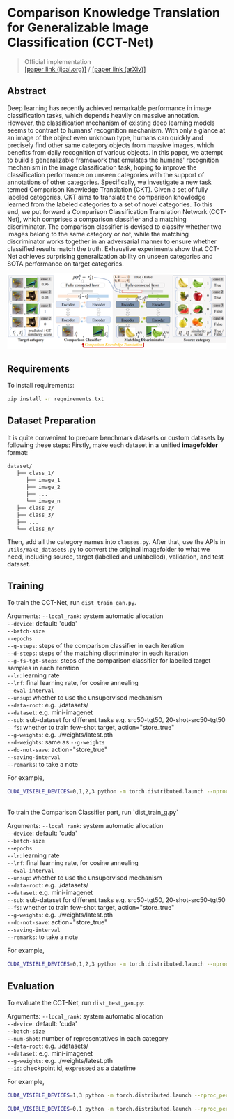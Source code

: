 # Comparison Knowledge Translation for Generalizable Image Classification (CCT-Net)

> Official implementation  
> [[paper link (ijcai.org)]](https://www.ijcai.org/proceedings/2022/0411.pdf) / [[paper link (arXiv)]](https://arxiv.org/abs/2205.03633)

## Abstract

Deep learning has recently achieved remarkable performance in image classification tasks, which depends heavily on massive annotation. However, the classification mechanism of existing deep learning models seems to contrast to humans' recognition mechanism. With only a glance at an image of the object even unknown type, humans can quickly and precisely find other same category objects from massive images, which benefits from daily recognition of various objects. In this paper, we attempt to build a generalizable framework that emulates the humans' recognition mechanism in the image classification task, hoping to improve the classification performance on unseen categories with the support of annotations of other categories. Specifically, we investigate a new task termed Comparison Knowledge Translation (CKT). Given a set of fully labeled categories, CKT aims to translate the comparison knowledge learned from the labeled categories to a set of novel categories. To this end, we put forward a Comparison Classification Translation Network (CCT-Net), which comprises a comparison classifier and a matching discriminator. The comparison classifier is devised to classify whether two images belong to the same category or not, while the matching discriminator works together in an adversarial manner to ensure whether classified results match the truth. Exhaustive experiments show that CCT-Net achieves surprising generalization ability on unseen categories and SOTA performance on target categories.

![framework](figures/framework.png)

## Requirements

To install requirements:

```bash
pip install -r requirements.txt
```

## Dataset Preparation
It is quite convenient to prepare benchmark datasets or custom datasets by following these steps:
Firstly, make each dataset in a unified **imagefolder** format:
```
dataset/
   ├── class_1/
      ├── image_1
      ├── image_2
      ├── ...
      └── image_n
   ├── class_2/
   ├── class_3/
   ├── ...
   └── class_n/
```
Then, add all the category names into `classes.py`.
After that, use the APIs in `utils/make_datasets.py` to convert the original imagefolder to what we need, including source, target (labelled and unlabelled), validation, and test dataset. 

## Training

To train the CCT-Net, run `dist_train_gan.py`.

Arguments:
`--local_rank`: system automatic allocation  
`--device`: default: 'cuda'  
`--batch-size`  
`--epochs`  
`--g-steps`: steps of the comparison classifier in each iteration  
`--d-steps`: steps of the matching discriminator in each iteration  
`--g-fs-tgt-steps`: steps of the comparison classifier for labelled target samples in each iteration  
`--lr`: learning rate  
`--lrf`: final learning rate, for cosine annealing  
`--eval-interval`  
`--unsup`: whether to use the unsupervised mechanism  
`--data-root`: e.g. ./datasets/  
`--dataset`: e.g. mini-imagenet  
`--sub`: sub-dataset for different tasks e.g. src50-tgt50, 20-shot-src50-tgt50  
`--fs`: whether to train few-shot target, action="store_true"  
`--g-weights`: e.g. ./weights/latest.pth  
`--d-weights`: same as `--g-weights`  
`--do-not-save`: action="store_true"  
`--saving-interval`  
`--remarks`: to take a note 

For example,
```bash
CUDA_VISIBLE_DEVICES=0,1,2,3 python -m torch.distributed.launch --nproc_per_node=4 dist_train_gan.py --batch-size 8 --dataset mini-imagenet --sub 20-shot-src50-tgt50 --epochs 100 --g-weights ./weights/latest.pth --g-fs-tgt-steps 0 --g-steps 3
```
<br/>
To train the Comparison Classifier part, run `dist_train_g.py`

Arguments:
`--local_rank`: system automatic allocation  
`--device`: default: 'cuda'  
`--batch-size`  
`--epochs`  
`--lr`: learning rate  
`--lrf`: final learning rate, for cosine annealing  
`--eval-interval`  
`--unsup`: whether to use the unsupervised mechanism  
`--data-root`: e.g. ./datasets/  
`--dataset`: e.g. mini-imagenet  
`--sub`: sub-dataset for different tasks e.g. src50-tgt50, 20-shot-src50-tgt50  
`--fs`: whether to train few-shot target, action="store_true"  
`--g-weights`: e.g. ./weights/latest.pth  
`--do-not-save`: action="store_true"  
`--saving-interval`  
`--remarks`: to take a note

For example,
```bash
CUDA_VISIBLE_DEVICES=0,1,2,3 python -m torch.distributed.launch --nproc_per_node=4 dist_train_g.py --batch-size 8 --dataset mini-imagenet --sub 20-shot-src50-tgt50 --epochs 100 --g-weights ./weights/latest.pth --lr 1e-4 --fs
```

## Evaluation

To evaluate the CCT-Net, run `dist_test_gan.py`:

Arguments:
`--local_rank`: system automatic allocation  
`--device`: default: 'cuda'  
`--batch-size`  
`--num-shot`: number of representatives in each category  
`--data-root`: e.g. ./datasets/  
`--dataset`: e.g. mini-imagenet  
`--g-weights`: e.g. ./weights/latest.pth  
`--id`: checkpoint id, expressed as a datetime

For example,
```bash
CUDA_VISIBLE_DEVICES=1,3 python -m torch.distributed.launch --nproc_per_node=2 dist_test_gan.py --batch-size 30 --dataset mini-imagenet --id 01-14_17-41-03 --num-shot 30
```
```bash
CUDA_VISIBLE_DEVICES=0,1 python -m torch.distributed.launch --nproc_per_node=2 dist_test_gan.py --batch-size 30 --dataset mini-imagenet --g-weights ./weights/latest.pth --num-shot 30
```
